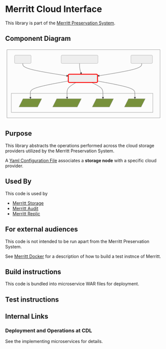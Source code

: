 # Merritt Cloud Interface

This library is part of the [Merritt Preservation System](https://github.com/CDLUC3/mrt-doc).

## Component Diagram

[![Component Diagram](https://github.com/CDLUC3/mrt-doc/raw/main/diagrams/mrt-cloud.mmd.svg)](https://cdluc3.github.io/mrt-doc/diagrams/mrt-cloud)

## Purpose

This library abstracts the operations performed across the cloud storage providers utilized by the Merritt Preservation System.

A [Yaml Configuration File](cloud-conf/src/main/resources/yaml/cloudConfig.yml) associates a **storage node** with a specific cloud provider.

## Used By

This code is used by
- [Merritt Storage](https://github.com/CDLUC3/mrt-store)
- [Merritt Audit](https://github.com/CDLUC3/mrt-audit)
- [Merritt Replic](https://github.com/CDLUC3/mrt-replic)

## For external audiences
This code is not intended to be run apart from the Merritt Preservation System.

See [Merritt Docker](https://github.com/CDLUC3/merritt-docker) for a description of how to build a test instnce of Merritt.

## Build instructions
This code is bundled into microservice WAR files for deployment.

## Test instructions

## Internal Links

### Deployment and Operations at CDL

See the implementing microservices for details.

